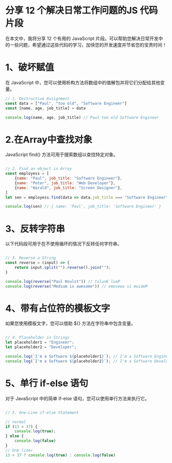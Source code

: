 # 分享 12 个解决日常工作问题的JS 代码片段

在本文中，我将分享 12 个有用的 JavaScript 片段。可以帮助您解决日常开发中的一些问题，希望通过这些代码的学习，加快您的开发速度并节省您的宝贵时间！

# 1、破坏赋值

在 JavaScript 中，您可以使用析构方法将数组中的值解包并将它们分配给其他变量。

```javascript
// 1. Destructive Assignment
const data = ["Paul", "too old", "Software Engineer"]
const [name, age, job_title] = data

console.log(name, age, job_title) // Paul too old Software Engineer
```

# 2.在Array中查找对象

JavaScript find() 方法可用于搜索数组以查找特定对象。

```javascript

// 2. Find an object in Array
const employess = [
    {name: "Paul", job_title: "Software Engineer"},
    {name: "Peter", job_title: "Web Developer"},
    {name: "Harald", job_title: "Screen Designer"},
]
let sen = employess.find(data => data.job_title === "Software Engineer")

console.log(sen) // { name: 'Paul', job_title: 'Software Engineer' }
```

# 3、反转字符串

以下代码段可用于在不使用循环的情况下反转任何字符串。



```javascript

// 3. Reverse a String
const reverse = (input) => {
    return input.split("").reverse().join("");
}

console.log(reverse("Paul Knulst")) // tslunK luaP
console.log(reverse("Medium is awesome")) // emosewa si muideM
```

# 4、带有占位符的模板文字

如果您使用模板文字，您可以借助 ${} 方法在字符串中包含变量。

```javascript

// 4. Placeholder in Strings
let placeholder1 = "Engineer";
let placeholder2 = "Developer";

console.log(`I'm a Software ${placeholder1}`); // I'm a Software Engineer
console.log(`I'm a Software ${placeholder2}`); // I'm a Software Developer
```

# 5、单行 if-else 语句

对于 JavaScript 中的简单 if-else 语句，您可以使用单行方法来执行它。

```javascript

// 5. One-Line if-else Statement

// normal
if (13 > 37) {
    console.log(true);
} else {
    console.log(false)
}
// One liner
13 > 37 ? console.log(true) : console.log(false)
```




